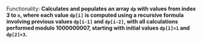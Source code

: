 Functionality: **Calculates and populates an array `dp` with values from index 3 to `n`, where each value `dp[i]` is computed using a recursive formula involving previous values `dp[i-1]` and `dp[i-2]`, with all calculations performed modulo 1000000007, starting with initial values `dp[1]=1` and `dp[2]=3`.**